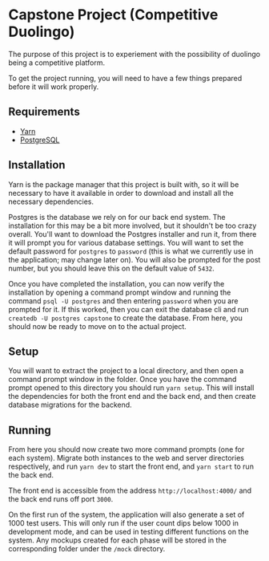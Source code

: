 # Capstone Project (Competitive Duolingo)

The purpose of this project is to experiement with the possibility of duolingo being a competitive platform.

To get the project running, you will need to have a few things prepared before it will work properly.

## Requirements

- [Yarn](https://classic.yarnpkg.com/en/docs/install/)
- [PostgreSQL](https://www.postgresql.org/)

## Installation

Yarn is the package manager that this project is built with, so it will be necessary to have it available in order to download and install all the necessary dependencies.

Postgres is the database we rely on for our back end system. The installation for this may be a bit more involved, but it shouldn't be too crazy overall. You'll want to download the Postgres installer and run it, from there it will prompt you for various database settings. You will want to set the default password for `postgres` to `password` (this is what we currently use in the application; may change later on). You will also be prompted for the post number, but you should leave this on the default value of `5432`.

Once you have completed the installation, you can now verify the installation by opening a command prompt window and running the command `psql -U postgres` and then entering `password` when you are prompted for it. If this worked, then you can exit the database cli and run `createdb -U postgres capstone` to create the database. From here, you should now be ready to move on to the actual project.

## Setup

You will want to extract the project to a local directory, and then open a command prompt window in the folder. Once you have the command prompt opened to this directory you should run `yarn setup`. This will install the dependencies for both the front end and the back end, and then create database migrations for the backend.

## Running

From here you should now create two more command prompts (one for each system). Migrate both instances to the web and server directories respectively, and run `yarn dev` to start the front end, and `yarn start` to run the back end.

The front end is accessible from the address `http://localhost:4000/` and the back end runs off port `3000`. 

On the first run of the system, the application will also generate a set of 1000 test users. This will only run if the user count dips below 1000 in development mode, and can be used in testing different functions on the system. Any mockups created for each phase will be stored in the corresponding folder under the `/mock` directory.